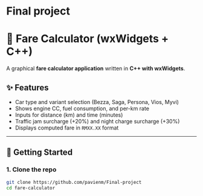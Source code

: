 # Final project

# 🚗 Fare Calculator (wxWidgets + C++)

A graphical **fare calculator application** written in **C++ with wxWidgets**.

## ✨ Features

- Car type and variant selection (Bezza, Saga, Persona, Vios, Myvi)  
- Shows engine CC, fuel consumption, and per-km rate  
- Inputs for distance (km) and time (minutes)  
- Traffic jam surcharge (+20%) and night charge surcharge (+30%)
- Displays computed fare in `RMXX.XX` format  

---

## 🚀 Getting Started

### 1. Clone the repo
```bash
git clone https://github.com/pavienm/Final-project
cd fare-calculator

